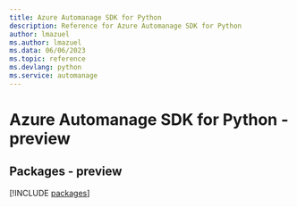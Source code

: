 ```yaml
---
title: Azure Automanage SDK for Python
description: Reference for Azure Automanage SDK for Python
author: lmazuel
ms.author: lmazuel
ms.data: 06/06/2023
ms.topic: reference
ms.devlang: python
ms.service: automanage
---
```

# Azure Automanage SDK for Python - preview
## Packages - preview
[!INCLUDE [packages](automanage-index.md)]